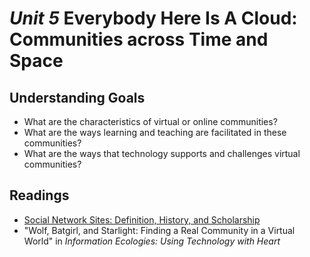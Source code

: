 # *Unit 5* Everybody Here Is A Cloud: Communities across Time and Space

## Understanding Goals
* What are the characteristics of virtual or online communities?
* What are the ways learning and teaching are facilitated in these communities?
* What are the ways that technology supports and challenges virtual communities?

## Readings
* [Social Network Sites: Definition, History, and Scholarship](http://onlinelibrary.wiley.com/doi/10.1111/j.1083-6101.2007.00393.x/pdf)
* "Wolf, Batgirl, and Starlight: Finding a Real Community in a Virtual World" in *Information Ecologies: Using Technology with Heart*
